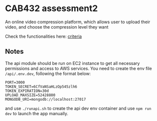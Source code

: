 # CAB432 assessment2
An online video compression platform, which allows user to upload their video, and choose the compression level they want

Check the functionalities here: [criteria](./A2_response_to_criteria.md)

## Notes
The api module should be run on EC2 instance to get all necessary permissions and access to AWS services. You need to create the env file `/api/.env.dev`, following the format below:

```
PORT=3000
TOKEN_SECRET=6CfVaNSaHLzOp545zlh6
TOKEN_EXPIRATION=30d
UPLOAD_MAXSIZE=52428800
MONGODB_URI=mongodb://localhost:27017
```

and use `./runapi.sh` to create the api dev env container and use `npm run dev` to launch the app manually.